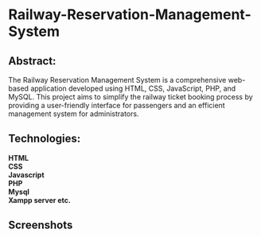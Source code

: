 # Railway-Reservation-Management-System
## Abstract:
The Railway Reservation Management System is a comprehensive web-based application developed using HTML, CSS, JavaScript, PHP, and MySQL. This project aims to simplify the railway ticket booking process by providing a user-friendly interface for passengers and an efficient management system for administrators.
## Technologies:
**HTML** <br>
**CSS** <br>
**Javascript** <br>
**PHP** <br>
**Mysql** <br>
**Xampp server etc.**
## Screenshots

